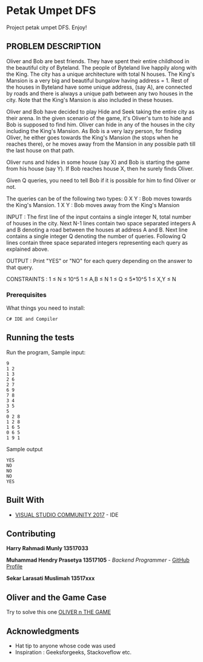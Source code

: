 # Petak Umpet DFS

Project petak umpet DFS. Enjoy!

## PROBLEM DESCRIPTION

Oliver and Bob are best friends. They have spent their entire childhood in the beautiful city of Byteland. The people of Byteland live happily along with the King.
The city has a unique architecture with total N houses. The King's Mansion is a very big and beautiful bungalow having address = 1. Rest of the houses in Byteland have some unique address, (say A), are connected by roads and there is always a unique path between any two houses in the city. Note that the King's Mansion is also included in these houses.

Oliver and Bob have decided to play Hide and Seek taking the entire city as their arena. In the given scenario of the game, it's Oliver's turn to hide and Bob is supposed to find him.
Oliver can hide in any of the houses in the city including the King's Mansion. As Bob is a very lazy person, for finding Oliver, he either goes towards the King's Mansion (he stops when he reaches there), or he moves away from the Mansion in any possible path till the last house on that path.

Oliver runs and hides in some house (say X) and Bob is starting the game from his house (say Y). If Bob reaches house X, then he surely finds Oliver.

Given Q queries, you need to tell Bob if it is possible for him to find Oliver or not.

The queries can be of the following two types:
0 X Y : Bob moves towards the King's Mansion.
1 X Y : Bob moves away from the King's Mansion

INPUT :
The first line of the input contains a single integer N, total number of houses in the city. Next N-1 lines contain two space separated integers A and B denoting a road between the houses at address A and B.
Next line contains a single integer Q denoting the number of queries.
Following Q lines contain three space separated integers representing each query as explained above.

OUTPUT :
Print "YES" or "NO" for each query depending on the answer to that query.

CONSTRAINTS :
1 ≤ N ≤ 10^5
1 ≤ A,B ≤ N
1 ≤ Q ≤ 5*10^5
1 ≤ X,Y ≤ N

### Prerequisites

What things you need to install:

```
C# IDE and Compiler
```

## Running the tests

Run the program,
Sample input:

```
9
1 2
1 3
2 6
2 7
6 9
7 8
3 4
3 5
5
0 2 8
1 2 8
1 6 5
0 6 5
1 9 1
```

Sample output
```
YES
NO
NO
NO
YES
```

## Built With

* [VISUAL STUDIO COMMUNITY 2017](https://visualstudio.microsoft.com) - IDE

## Contributing

**Harry Rahmadi Munly 13517033**

**Muhammad Hendry Prasetya 13517105** - *Backend Programmer* - [GitHub Profile](https://github.com/hendpraz)

**Sekar Larasati Muslimah 13517xxx**

## Oliver and the Game Case

Try to solve this one [OLIVER n THE GAME](https://www.hackerearth.com/practice/algorithms/graphs/topological-sort/practice-problems/algorithm/oliver-and-the-game-3/description)

## Acknowledgments

* Hat tip to anyone whose code was used
* Inspiration : Geeksforgeeks, Stackoveflow etc.

